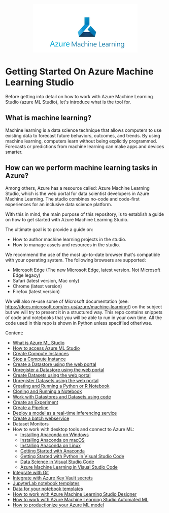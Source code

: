 <p align="center">
  <img src="Images/azure%20ML%20logo.png">
</p>

# Getting Started On Azure Machine Learning Studio

Before getting into detail on how to work with Azure Machine Learning Studio (azure ML Studio), let's introduce what is the tool for. 

## What is machine learning?
Machine learning is a data science technique that allows computers to use existing data to forecast future behaviors, outcomes, and trends. By using machine learning, computers learn without being explicitly programmed. Forecasts or predictions from machine learning can make apps and devices smarter. 

## How can we perform machine learning tasks in Azure?
Among others, Azure has a resource called: Azure Machine Learning Studio, which is the web portal for data scientist developers in Azure Machine Learning. The studio combines no-code and code-first experiences for an inclusive data science platform.

With this in mind, the main purpose of this repository, is to establish a guide on how to get started with Azure Machine Learning Studio.

The ultimate goal is to provide a guide on:

* How to author machine learning projects in the studio.
* How to manage assets and resources in the studio.

We recommend the use of the most up-to-date browser that's compatible with your operating system. The following browsers are supported:

* Microsoft Edge (The new Microsoft Edge, latest version. Not Microsoft Edge legacy)
* Safari (latest version, Mac only)
* Chrome (latest version)
* Firefox (latest version)

We will also re-use some of Microsoft documentation (see: https://docs.microsoft.com/en-us/azure/machine-learning/) on the subject but we will try to present it in a structured way. This repo contains snippets of code and notebooks that you will be able to run in your own time. All the code used in this repo is shown in Python unless specifiied otheriwse. 


Content: 

* [What is Azure ML Studio](Documents/what-is-azure-ml-studio.md)
* [How to access Azure ML Studio](Documents/Azure-ML-Studio.md)
* [Create Compute Instances](Documents/Create-Compute-Instance.md)
* [Stop a Compute Instance](Documents/Stop-Compute-Instance.md)
* [Create a Datastore using the web portal](Documents/Work-With-Data-in-Azure-ML.md)
* [Unregister a Datastore using the web portal](Documents/Unregister-a-datastore.md)
* [Create Datasets using the web portal](Documents/Work-With-Data-in-Azure-ML-Datasets.md)
* [Unregister Datasets using the web portal](Documents/Unregister-a-dataset.md)
* [Creating and Running a Python or R Notebook](Documents/Creating-and-Running-a-Python-Notebook.md)
* [Cloning and Running a Notebook](Documents/Clone-and-Run-a-Notebook.md)
* [Work with Datastores and Datasets using code](Documents/Work-with-Data-in-Azure-ML-code.md)
* [Create an Experiment](Documents/Azure-ML-Experiments.md)
* [Create a Pipeline](Documents/Orchestrate-ML-With-Pipelines.md)
* [Deploy a model as a real-time inferencing service](Documents/Deploy-Real-Time-Service.md)
* [Create a batch webservice](Documents/Deploy-Batch-Inference-Pipeline.md)
* Dataset Monitors
* How to work with desktop tools and connect to Azure ML:
  * [Installing Anaconda on Windows](Documents/Anaconda_Windows.md)
  * [Installing Anaconda on macOS](Documents/Anaconda_macos.md)
  * [Installing Anaconda on Linux](Documents/Anaconda_linux.md)
  * [Getting Started with Anaconda](Documents/Starting_with_conda.md)
  * [Getting Started with Python in Visual Studio Code](Documents/Installing_VS_Code.md)
  * [Data Science in Visual Studio Code](Documents/DS_Visual_Studio_Code.md)
  * [Azure Machine Learning in Visual Studio Code](Documents/VS_Code_Azure_ML_Git.md)
* [Integrate with Git](Documents/Integrate-with-Git.md)
* [Integrate with Azure Key Vault secrets](Documents/Integrate-with-Azure-Key-Vault-secrets.MD)
* [JupyterLab notebook templates](labs)
* [Data for your notebook templates](labs)
* [How to work with Azure Machine Learning Studio Designer](Documents/studio-designer.md)
* [How to work with Azure Machine Learning Studio Automated ML](Documents/Automated-ML.md)
* [How to productionize your Azure ML model](Documents/How-to-productionize-your-Azure-ML-model.md)
